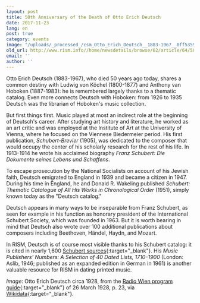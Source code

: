 ```yaml
---
layout: post
title: 50th Anniversary of the Death of Otto Erich Deutsch
date: 2017-11-23
lang: en
post: true
category: events
image: "/uploads/_processed_/csm_Otto_Erich_Deutsch__1883-1967__0ff5359987.jpg"
old_url: http://www.rism.info//home/newsdetails/browse/62/article/64/50th-anniversary-of-the-death-of-otto-erich-deutsch.html
email: ''
author: ''
---
```



Otto Erich Deutsch (1883-1967), who died 50 years ago today, shares a common destiny with Ludwig von Köchel (1800-1877) and Anthony van Hoboken (1887-1983): he is remembered largely thanks to a thematic catalog. Even more connects Deutsch with Hoboken: from 1926 to 1935 Deutsch was the librarian of Hoboken's music collection.

But first things first. Music played at most an indirect role at the beginning of Deutsch's career. After studying art history and literature, he worked as an art critic and was employed at the Institute of Art at the University of Vienna, where he focused on the Viennese Biedermeier period. His first publication, _Schubert-Brevier_ (1905), was dedicated to the composer that would occupy the center of his scholarly research for the rest of his life. In 1913-1914 he wrote his acclaimed biography _Franz Schubert: Die Dokumente seines Lebens und Schaffens_.

To escape prosecution by the National Socialists on account of his Jewish faith, Deutsch emigrated to England in 1939 and became a citizen in 1947. During his time in England, he and Donald R. Wakeling published _Schubert: Thematic Catalogue of All His Works in Chronological Order_ (1951), simply known today as the "Deutsch catalog."

Deutsch appears in many ways to be inseparable from Franz Schubert, as seen for example in his function as honorary president of the International Schubert Society, which was founded in 1963. But it is worth bearing in mind that Deutsch also wrote over 100 additional publications about composers including Beethoven, Händel, Haydn, and Mozart.

In RISM, Deutsch is of course most visible thanks to his Schubert catalog: it is cited in nearly 1,600 [Schubert sources](https://opac.rism.info/search?View=rism&author=118610961&Language=en){:target="_blank"}. His _Music Publishers’ Numbers: A Selection of 40 Dated Lists, 1710–1900_ (London: Aslib, 1946; published as an expanded edition in German in 1961) is another valuable resource for RISM in dating printed music.

_Image_: Otto Erich Deutsch circa 1928, from the [Radio Wien program guide](http://anno.onb.ac.at/cgi-content/anno?aid=raw&datum=19280326&seite=23&zoom=33){:target="_blank"} of 26 March 1928, p. 23, via [Wikidata](https://commons.wikimedia.org/wiki/File:Otto_Erich_Deutsch_(1883%E2%80%931967).jpg){:target="_blank"}.

<script type="text/javascript">var switchTo5x=true;</script><script type="text/javascript" src="http://w.sharethis.com/button/buttons.js"></script><script type="text/javascript">stLight.options({publisher: "9b601438-1ce1-49d8-bfd7-9cff5df54c17", doNotHash: false, doNotCopy: false, hashAddressBar: false});</script>